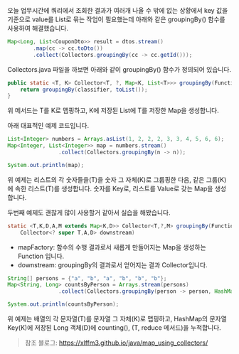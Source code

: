 오늘 업무시간에 쿼리에서 조회한 결과가 여러개 나올 수 밖에 없는 상황에서 key 값을 기준으로 value를 List<CouponDto>로 묶는 작업이 필요했는데 
아래와 같은 groupingBy() 함수를 사용하여 해결했습니다.
  
```java
Map<Long, List<CouponDto>> result = dtos.stream()
        .map(cc -> cc.toDto())
        .collect(Collectors.groupingBy(cc -> cc.getId()));
```

Collectors.java 파일을 까보면 아래와 같이 groupingBy() 함수가 정의되어 있습니다.

```java
public static <T, K> Collector<T, ?, Map<K, List<T>>> groupingBy(Function<? super T, ? extends K> classifier) {
    return groupingBy(classifier, toList());
}
```
위 메서드는 T를 K로 맵핑하고, K에 저장된 List에 T를 저장한 Map을 생성합니다.

아래 대표적인 예제 코드입니다.

```java
List<Integer> numbers = Arrays.asList(1, 2, 2, 2, 3, 3, 4, 5, 6, 6);
Map<Integer, List<Integer>> map = numbers.stream()
                .collect(Collectors.groupingBy(n -> n));

System.out.println(map);
```

위 예제는 리스트의 각 숫자들을(T)을 숫자 그 자체(K)로 그룹핑한 다음, 같은 그룹(K)에 속한 리스트(T)를 생성합니다. 숫자를 Key로, 리스트를 Value로 갖는 Map을 생성합니다.

두번째 예제도 괜찮게 많이 사용할거 같아서 실습을 해봤습니다.

```java
static <T,K,D,A,M extends Map<K,D>> Collector<T,?,M> groupingBy(Function<? super T,? extends K> classifier, Supplier<M> mapFactory,
    Collector<? super T,A,D> downstream)
```

- mapFactory: 함수의 수행 결과로서 새롭게 만들어지는 Map을 생성하는 Function 입니다.
- downstream: groupingBy의 결과로서 얻어지는 결과 Collector입니다.

```java
String[] persons = {"a", "b", "a", "b", "b", "b"};
Map<String, Long> countsByPerson = Arrays.stream(persons)
                .collect(Collectors.groupingBy(person -> person, HashMap::new, Collectors.counting()));

System.out.println(countsByPerson);
```
위 예제는 배열의 각 문자열(T)를 문자열 그 자체(K)로 맵핑하고, HashMap의 문자열 Key(K)에 저장된 Long 객체(D)에 counting(), (T, reduce 메서드)을 누적합니다.

> 참조 블로그: https://xlffm3.github.io/java/map_using_collectors/



